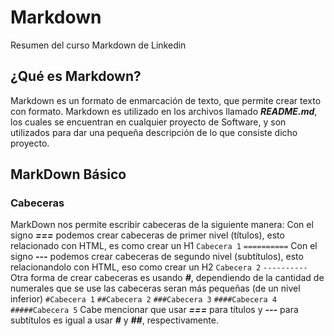 # Markdown
Resumen del curso Markdown de Linkedin

## ¿Qué es Markdown?
Markdown es un formato de enmarcación de texto, que permite crear texto con formato. Markdown es utilizado en los archivos llamado ***README.md***, los cuales se encuentran en cualquier proyecto de Software, y son utilizados para dar una pequeña descripción de lo que consiste dicho proyecto.

## MarkDown Básico
### Cabeceras
MarkDown nos permite escribir cabeceras de la siguiente manera:
Con el signo ***===*** podemos crear cabeceras de primer nivel (títulos), esto relacionado con HTML, es como crear un H1
`Cabecera 1`
`==========`
Con el signo ***---*** podemos crear cabeceras de segundo nivel (subtítulos), esto relacionandolo con HTML, eso como crear un H2
`Cabecera 2`
`----------`
Otra forma de crear cabeceras es usando ***#***, dependiendo de la cantidad de numerales que se use las cabeceras seran más pequeñas (de un nivel inferior)
`#Cabecera 1`
`##Cabecera 2`
`###Cabecera 3`
`####Cabecera 4`
`#####Cabecera 5`
Cabe mencionar que usar ***===*** para títulos y ***---*** para subtítulos es igual a usar ***#*** y ***##***, respectivamente.